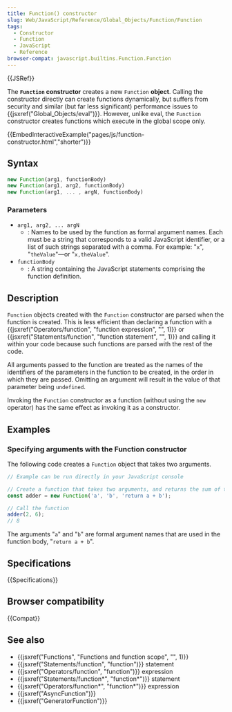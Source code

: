 ```yaml
---
title: Function() constructor
slug: Web/JavaScript/Reference/Global_Objects/Function/Function
tags:
  - Constructor
  - Function
  - JavaScript
  - Reference
browser-compat: javascript.builtins.Function.Function
---
```

{{JSRef}}

<span class="seoSummary">The <strong><code>Function</code> constructor</strong>
creates a new <code>Function</code> <strong>object</strong>. Calling the
constructor directly can create functions dynamically, but suffers from security
and similar (but far less significant) performance issues to
{{jsxref("Global_Objects/eval")}}. However, unlike eval, the
<code>Function</code> constructor creates functions which execute in the global
scope only.</span>

{{EmbedInteractiveExample("pages/js/function-constructor.html","shorter")}}

## Syntax

```js
new Function(arg1, functionBody)
new Function(arg1, arg2, functionBody)
new Function(arg1, ... , argN, functionBody)
```

### Parameters

- `arg1, arg2, ... argN`
  - : Names to be used by the function as formal argument names. Each must be a
    string that corresponds to a valid JavaScript identifier, or a list of such
    strings separated with a comma. For example: "`x`", "`theValue`"—or
    "`x,theValue`".
- `functionBody`
  - : A string containing the JavaScript statements comprising the function
    definition.

## Description

`Function` objects created with the `Function` constructor are parsed when the
function is created. This is less efficient than declaring a function with a
{{jsxref("Operators/function", "function expression", "", 1)}}
or
{{jsxref("Statements/function", "function statement", "", 1)}}
and calling it within your code because such functions are parsed with the rest
of the code.

All arguments passed to the function are treated as the names of the identifiers
of the parameters in the function to be created, in the order in which they are
passed. Omitting an argument will result in the value of that parameter being
`undefined`.

Invoking the `Function` constructor as a function (without using the `new`
operator) has the same effect as invoking it as a constructor.

## Examples

### Specifying arguments with the Function constructor

The following code creates a `Function` object that takes two arguments.

```js
// Example can be run directly in your JavaScript console

// Create a function that takes two arguments, and returns the sum of those arguments
const adder = new Function('a', 'b', 'return a + b');

// Call the function
adder(2, 6);
// 8
```

The arguments "`a`" and "`b`" are formal argument names that are used in the
function body, "`return a + b`".

## Specifications

{{Specifications}}

## Browser compatibility

{{Compat}}

## See also

- {{jsxref("Functions", "Functions and function scope", "", 1)}}
- {{jsxref("Statements/function", "function")}} statement
- {{jsxref("Operators/function", "function")}} expression
- {{jsxref("Statements/function*", "function*")}} statement
- {{jsxref("Operators/function*", "function*")}} expression
- {{jsxref("AsyncFunction")}}
- {{jsxref("GeneratorFunction")}}
